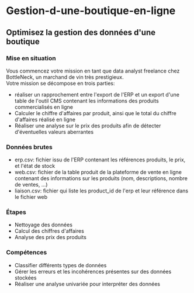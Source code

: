 # Gestion-d-une-boutique-en-ligne
## Optimisez la gestion des données d'une boutique

### Mise en situation
Vous commencez votre mission en tant que data analyst freelance chez BottleNeck, un marchand de vin très prestigieux.   
Votre mission se décompose en trois parties:
- réaliser un rapprochement entre l'export de l'ERP et un export d'une table de l'outil CMS contenant les informations des produits commercialisés en ligne
- Calculer le chiffre d'affaires par produit, ainsi que le total du chiffre d'affaires réalisé en ligne
- Réaliser une analyse sur le prix des produits afin de détecter d'éventuelles valeurs aberrantes

### Données brutes
* erp.csv: fichier issu de l'ERP contenant les références produits, le prix, et l'état de stock
* web.csv: fichier de la table produit de la plateforme de vente en ligne contenant des informations sur les produits (nom, descriptions, nombre de ventes, ...)
* liaison.csv: fichier qui liste les product_id de l'erp et leur référence dans le fichier web

### Étapes
* Nettoyage des données
* Calcul des chiffres d'affaires
* Analyse des prix des produits

### Compétences
* Classifier différents types de données
* Gérer les erreurs et les incohérences présentes sur des données stockées
* Réaliser une analyse univariée pour interpréter des données
